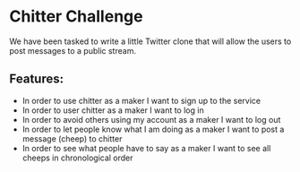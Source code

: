 Chitter Challenge
=================

We have been tasked to write a little Twitter clone that will allow the users to post messages to a public stream.

Features:
-------

* In order to use chitter as a maker I want to sign up to the service
* In order to user chitter as a maker I want to log in
* In order to avoid others using my account as a maker I want to log out
* In order to let people know what I am doing as a maker I want to post a message (cheep) to chitter
* In order to see what people have to say as a maker I want to see all cheeps in chronological order